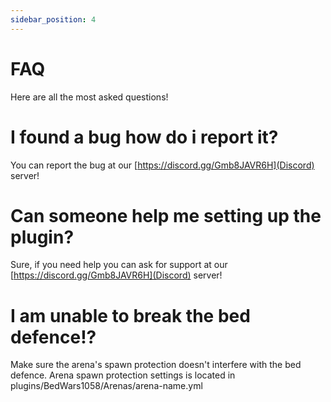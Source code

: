 ```yaml
---
sidebar_position: 4
---
```


# FAQ

Here are all the most asked questions!

# I found a bug how do i report it?
You can report the bug at our [https://discord.gg/Gmb8JAVR6H](Discord) server!

# Can someone help me setting up the plugin?
Sure, if you need help you can ask for support at our [https://discord.gg/Gmb8JAVR6H](Discord) server!

# I am unable to break the bed defence!?
Make sure the arena's spawn protection doesn't interfere with the bed defence.
Arena spawn protection settings is located in plugins/BedWars1058/Arenas/arena-name.yml
